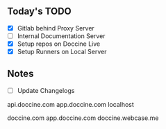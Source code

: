
## Today's TODO
- [x]  Gitlab behind Proxy Server
- [ ]  Internal Documentation Server
- [x] Setup repos on Doccine Live
- [x] Setup Runners on Local Server

## Notes

- [ ]  Update Changelogs


api.doccine.com
app.doccine.com
localhost


doccine.com
app.doccine.com
doccine.webcase.me

